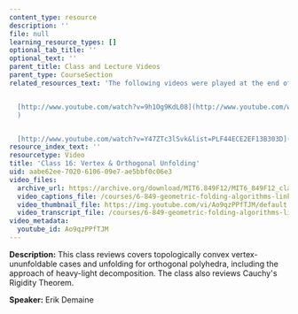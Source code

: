 ```yaml
---
content_type: resource
description: ''
file: null
learning_resource_types: []
optional_tab_title: ''
optional_text: ''
parent_title: Class and Lecture Videos
parent_type: CourseSection
related_resources_text: 'The following videos were played at the end of the class:


  [http://www.youtube.com/watch?v=9h1Og9KdL08](http://www.youtube.com/watch?v=9h1Og9KdL08
  )


  [http://www.youtube.com/watch?v=Y47ZTc3lSvk&list=PLF44ECE2EF13B303D](http://www.youtube.com/watch?v=Y47ZTc3lSvk&list=PLF44ECE2EF13B303D)'
resource_index_text: ''
resourcetype: Video
title: 'Class 16: Vertex & Orthogonal Unfolding'
uid: aabe62ee-7020-6106-09e7-ae5bbf0c06e3
video_files:
  archive_url: https://archive.org/download/MIT6.849F12/MIT6_849F12_class16_300k.mp4
  video_captions_file: /courses/6-849-geometric-folding-algorithms-linkages-origami-polyhedra-fall-2012/e4214438efd253b08530a0d6fe9cf72e_Ao9qzPPfTJM.vtt
  video_thumbnail_file: https://img.youtube.com/vi/Ao9qzPPfTJM/default.jpg
  video_transcript_file: /courses/6-849-geometric-folding-algorithms-linkages-origami-polyhedra-fall-2012/f139c7600b24744258c101f31bb3f784_Ao9qzPPfTJM.pdf
video_metadata:
  youtube_id: Ao9qzPPfTJM
---
```


**Description:** This class reviews covers topologically convex vertex-ununfoldable cases and unfolding for orthogonal polyhedra, including the approach of heavy-light decomposition. The class also reviews Cauchy's Rigidity Theorem.

**Speaker:** Erik Demaine